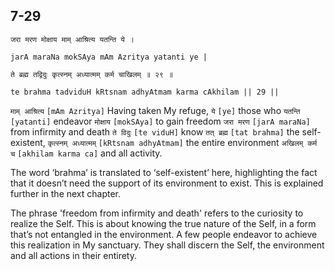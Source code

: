 ## 7-29


```shloka-sa
जरा मरण मोक्षाय माम् आश्रित्य यतन्ति ये ।
```
```shloka-sa-hk
jarA maraNa mokSAya mAm Azritya yatanti ye |
```
```shloka-sa
ते ब्रह्म तद्विदुः कृत्स्नम् अध्यात्मम् कर्म चाखिलम् ॥ २९ ॥
```
```shloka-sa-hk
te brahma tadviduH kRtsnam adhyAtmam karma cAkhilam || 29 ||
```

`माम् आश्रित्य` `[mAm Azritya]` Having taken My refuge, `ये` `[ye]` those who `यतन्ति` `[yatanti]` endeavor `मोक्षाय` `[mokSAya]` to gain freedom `जरा मरण` `[jarA maraNa]` from infirmity and death `ते विदुः` `[te viduH]` know `तत् ब्रह्म` `[tat brahma]` the self-existent, `कृत्स्नम् अध्यात्मम्` `[kRtsnam adhyAtmam]` the entire environment `अखिलम् कर्म च` `[akhilam karma ca]` and all activity.

The word ‘brahma’ is translated to ‘self-existent’ here, highlighting the fact that it doesn’t need the support of its environment to exist. This is explained further in the next chapter.



The phrase 'freedom from infirmity and death' refers to the curiosity to realize the Self. This is about knowing the true nature of the Self, in a form that’s not entangled in the environment. A few people endeavor to achieve this realization in My sanctuary. They shall discern the Self, the environment and all actions in their entirety.

